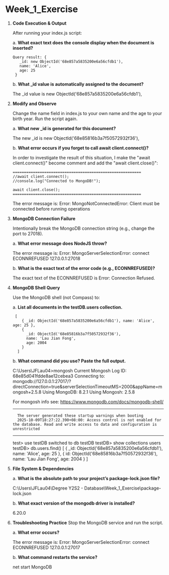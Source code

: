 ﻿# Week_1_Exercise

1. **Code Execution & Output**

   After running your index.js script:

   a. **What exact text does the console display when the document is inserted?**

       Query result: {
          _id: new ObjectId('68e857a5835200e6a56cfdb1'),
          name: 'Alice',
          age: 25
        }
   
   b. **What _id value is automatically assigned to the document?**

      The _id value is new ObjectId('68e857a5835200e6a56cfdb1'),

2. **Modify and Observe**

   Change the name field in index.js to your own name and the age to your birth year. Run the script again.

   a. **What new _id is generated for this document?**

      The new _id is new ObjectId('68e85816b3a7f50572932f36'),
   
   b. **What error occurs if you forget to call await client.connect()?**

      In order to investigate the result of this situation, I make the "await client.connect()" become comment and add the "await client.close()":

       =========================================================
       //await client.connect();
       //console.log("Connected to MongoDB!");
        
       await client.close();
       =========================================================

      The error message is:
      Error: MongoNotConnectedError: Client must be connected before running operations

3. **MongoDB Connection Failure**

   Intentionally break the MongoDB connection string (e.g., change the port to 27018).

   a. **What error message does NodeJS throw?**

      The error message is:
      Error: MongoServerSelectionError: connect ECONNREFUSED 127.0.0.1:27018
   
   b. **What is the exact text of the error code (e.g., ECONNREFUSED)?**

      The exact text of the ECONNREFUSED is Error: Connection Refused.

4. **MongoDB Shell Query**

   Use the MongoDB shell (not Compass) to:

   a. **List all documents in the testDB.users collection.**

        [
           { _id: ObjectId('68e857a5835200e6a56cfdb1'), name: 'Alice', age: 25 },
           {
             _id: ObjectId('68e85816b3a7f50572932f36'),
             name: 'Lau Jian Fong',
             age: 2004
           }
         ]
      
   b. **What command did you use? Paste the full output.**
   
      C:\Users\JFLau04>mongosh
      Current Mongosh Log ID: 68e85d041fdde8ae12cebea3
      Connecting to:          mongodb://127.0.0.1:27017/?directConnection=true&serverSelectionTimeoutMS=2000&appName=mongosh+2.5.8
      Using MongoDB:          8.2.1
      Using Mongosh:          2.5.8
      
      For mongosh info see: https://www.mongodb.com/docs/mongodb-shell/
      
      ------
         The server generated these startup warnings when booting
         2025-10-09T18:27:22.390+08:00: Access control is not enabled for the database. Read and write access to data and configuration is unrestricted
      ------
      
      test> use testDB
      switched to db testDB
      testDB> show collections
      users
      testDB> db.users.find()
      [
         { _id: ObjectId('68e857a5835200e6a56cfdb1'), name: 'Alice', age: 25 },
         {
            id: ObjectId('68e85816b3a7f50572932f36'),
            name: 'Lau Jian Fong',
            age: 2004
         }
      ]

5. **File System & Dependencies**

   a. **What is the absolute path to your project’s package-lock.json file?**

      C:\Users\JFLau04\Degree Y2S2 - Database\Week_1_Exercise\package-lock.json
   
   b. **What exact version of the mongodb driver is installed?**

      6.20.0

6. **Troubleshooting Practice**
   Stop the MongoDB service and run the script.
   
   a. **What error occurs?**
   
      The error message is:
      Error: MongoServerSelectionError: connect ECONNREFUSED 127.0.0.1:27017

   b. **What command restarts the service?**

      net start MongoDB


